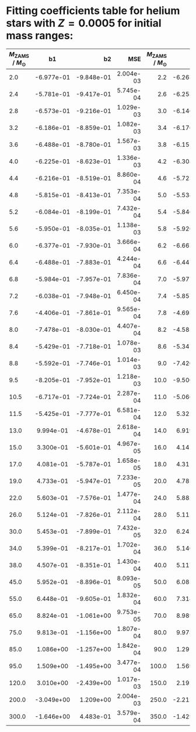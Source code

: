 # Fitting coefficients table for helium stars with  $Z=0.0005$  for initial mass ranges: 

| $M_{\text{ZAMS}}$ / $M_{\odot}$  |  b1  | b2   | MSE  |   $M_{\text{ZAMS}}$ / $M_{\odot}$   |  b1 |  b2 |  MSE | 
| ------------------|:-------------:| ----:|----:|------:|------:|-------:|-------:|
| 2.0 |  -6.977e-01 |  -9.848e-01 |  2.004e-03 |  2.2 |  -6.263e-01 |  -9.665e-01 |  1.032e-03 | 
| 2.4 |  -5.781e-01 |  -9.417e-01 |  5.745e-04 |  2.6 |  -6.253e-01 |  -9.215e-01 |  2.307e-03 | 
| 2.8 |  -6.573e-01 |  -9.216e-01 |  1.029e-03 |  3.0 |  -6.146e-01 |  -9.014e-01 |  1.260e-03 | 
| 3.2 |  -6.186e-01 |  -8.859e-01 |  1.082e-03 |  3.4 |  -6.176e-01 |  -8.716e-01 |  8.142e-04 | 
| 3.6 |  -6.488e-01 |  -8.780e-01 |  1.567e-03 |  3.8 |  -6.155e-01 |  -8.648e-01 |  1.172e-03 | 
| 4.0 |  -6.225e-01 |  -8.623e-01 |  1.336e-03 |  4.2 |  -6.308e-01 |  -8.629e-01 |  1.242e-03 | 
| 4.4 |  -6.216e-01 |  -8.519e-01 |  8.860e-04 |  4.6 |  -5.723e-01 |  -8.413e-01 |  8.191e-04 | 
| 4.8 |  -5.815e-01 |  -8.413e-01 |  7.353e-04 |  5.0 |  -5.534e-01 |  -8.259e-01 |  8.340e-04 | 
| 5.2 |  -6.084e-01 |  -8.199e-01 |  7.432e-04 |  5.4 |  -5.846e-01 |  -8.106e-01 |  1.057e-03 | 
| 5.6 |  -5.950e-01 |  -8.035e-01 |  1.138e-03 |  5.8 |  -5.926e-01 |  -8.006e-01 |  9.644e-04 | 
| 6.0 |  -6.377e-01 |  -7.930e-01 |  3.666e-04 |  6.2 |  -6.667e-01 |  -7.887e-01 |  3.710e-04 | 
| 6.4 |  -6.488e-01 |  -7.883e-01 |  4.244e-04 |  6.6 |  -6.447e-01 |  -7.851e-01 |  3.162e-04 | 
| 6.8 |  -5.984e-01 |  -7.957e-01 |  7.836e-04 |  7.0 |  -5.977e-01 |  -7.981e-01 |  7.609e-04 | 
| 7.2 |  -6.038e-01 |  -7.948e-01 |  6.450e-04 |  7.4 |  -5.857e-01 |  -7.951e-01 |  8.028e-04 | 
| 7.6 |  -4.406e-01 |  -7.861e-01 |  9.565e-04 |  7.8 |  -4.693e-01 |  -7.855e-01 |  9.922e-04 | 
| 8.0 |  -7.478e-01 |  -8.030e-01 |  4.407e-04 |  8.2 |  -4.585e-01 |  -7.768e-01 |  8.663e-04 | 
| 8.4 |  -5.429e-01 |  -7.718e-01 |  1.078e-03 |  8.6 |  -5.347e-01 |  -7.667e-01 |  1.016e-03 | 
| 8.8 |  -5.592e-01 |  -7.746e-01 |  1.014e-03 |  9.0 |  -7.420e-01 |  -7.727e-01 |  5.671e-04 | 
| 9.5 |  -8.205e-01 |  -7.952e-01 |  1.218e-03 |  10.0 |  -9.500e-01 |  -8.156e-01 |  7.998e-04 | 
| 10.5 |  -6.717e-01 |  -7.724e-01 |  2.287e-04 |  11.0 |  -5.066e-01 |  -7.863e-01 |  8.686e-04 | 
| 11.5 |  -5.425e-01 |  -7.777e-01 |  6.581e-04 |  12.0 |  5.322e-01 |  -5.851e-01 |  8.049e-04 | 
| 13.0 |  9.994e-01 |  -4.678e-01 |  2.618e-04 |  14.0 |  6.919e-01 |  -5.142e-01 |  1.023e-03 | 
| 15.0 |  3.300e-01 |  -5.601e-01 |  4.967e-05 |  16.0 |  4.142e-01 |  -5.588e-01 |  1.072e-04 | 
| 17.0 |  4.081e-01 |  -5.787e-01 |  1.658e-05 |  18.0 |  4.311e-01 |  -5.829e-01 |  3.180e-05 | 
| 19.0 |  4.733e-01 |  -5.947e-01 |  7.233e-05 |  20.0 |  4.785e-01 |  -6.058e-01 |  1.617e-04 | 
| 22.0 |  5.603e-01 |  -7.576e-01 |  1.477e-04 |  24.0 |  5.882e-01 |  -7.782e-01 |  1.192e-04 | 
| 26.0 |  5.124e-01 |  -7.826e-01 |  2.112e-04 |  28.0 |  5.112e-01 |  -7.817e-01 |  1.338e-04 | 
| 30.0 |  5.453e-01 |  -7.899e-01 |  7.432e-05 |  32.0 |  6.242e-01 |  -8.059e-01 |  2.393e-04 | 
| 34.0 |  5.399e-01 |  -8.217e-01 |  1.702e-04 |  36.0 |  5.140e-01 |  -8.266e-01 |  1.873e-04 | 
| 38.0 |  4.507e-01 |  -8.351e-01 |  1.430e-04 |  40.0 |  5.117e-01 |  -8.497e-01 |  7.056e-05 | 
| 45.0 |  5.952e-01 |  -8.896e-01 |  8.093e-05 |  50.0 |  6.085e-01 |  -9.371e-01 |  1.274e-04 | 
| 55.0 |  6.448e-01 |  -9.605e-01 |  1.832e-04 |  60.0 |  7.318e-01 |  -1.004e+00 |  1.696e-04 | 
| 65.0 |  8.824e-01 |  -1.061e+00 |  9.753e-05 |  70.0 |  8.989e-01 |  -1.097e+00 |  1.038e-04 | 
| 75.0 |  9.813e-01 |  -1.156e+00 |  1.807e-04 |  80.0 |  9.973e-01 |  -1.192e+00 |  1.682e-04 | 
| 85.0 |  1.086e+00 |  -1.257e+00 |  1.842e-04 |  90.0 |  1.291e+00 |  -1.370e+00 |  3.000e-04 | 
| 95.0 |  1.509e+00 |  -1.495e+00 |  3.477e-04 |  100.0 |  1.569e+00 |  -1.559e+00 |  3.512e-04 | 
| 120.0 |  3.010e+00 |  -2.439e+00 |  1.017e-03 |  150.0 |  2.192e+00 |  -2.353e+00 |  6.618e-03 | 
| 200.0 |  -3.049e+00 |  1.209e+00 |  2.004e-03 |  250.0 |  -2.212e+00 |  8.212e-01 |  7.553e-04 | 
| 300.0 |  -1.646e+00 |  4.483e-01 |  3.579e-04 |  350.0 |  -1.429e+00 |  3.077e-01 |  6.159e-04 | 
      
